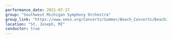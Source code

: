 ```yaml
---
performance_date: 2021-07-17
group: "Southwest Michigan Symphony Orchestra"
group_link: "https://www.smso.org/Concerts/Summer/Beach_Concerts/Beach2.html"
location: "St. Joseph, MI"
conductor: true
---
```

